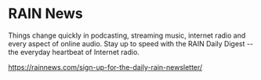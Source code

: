# RAIN News
Things change quickly in podcasting, streaming music, internet radio and every aspect of online audio. Stay up to speed with the RAIN Daily Digest -- the everyday heartbeat of Internet radio.

https://rainnews.com/sign-up-for-the-daily-rain-newsletter/
